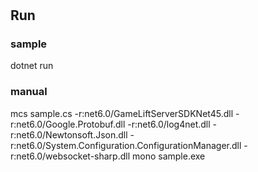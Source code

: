 #


## Run
### sample
dotnet run

### manual
mcs sample.cs -r:net6.0/GameLiftServerSDKNet45.dll -r:net6.0/Google.Protobuf.dll -r:net6.0/log4net.dll -r:net6.0/Newtonsoft.Json.dll -r:net6.0/System.Configuration.ConfigurationManager.dll -r:net6.0/websocket-sharp.dll
mono sample.exe

